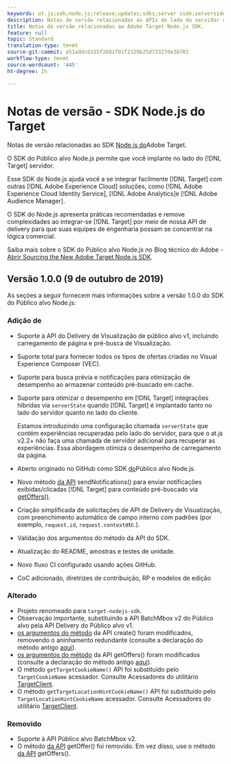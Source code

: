 ```yaml
---
keywords: at.js;sdk;node.js;release;updates;sdks;server side;serverside;server-side;nodejs
description: Notas de versão relacionadas às APIs do lado do servidor da Adobe Target.
title: Notas de versão relacionadas ao Adobe Target Node.js SDK.
feature: null
topic: Standard
translation-type: tm+mt
source-git-commit: a51addc6155f2681f01f2329b25d72327de36701
workflow-type: tm+mt
source-wordcount: '445'
ht-degree: 1%

---
```



# Notas de versão - SDK Node.js do Target

Notas de versão relacionadas ao SDK [Node.js do](https://github.com/adobe/target-nodejs-sdk)Adobe Target.

O SDK do Público alvo Node.js permite que você implante no lado do [!DNL Target] servidor.

Esse SDK do Node.js ajuda você a se integrar facilmente [!DNL Target] com outras [!DNL Adobe Experience Cloud] soluções, como [!DNL Adobe Experience Cloud Identity Service], [!DNL Adobe Analytics]e [!DNL Adobe Audience Manager].

O SDK do Node.js apresenta práticas recomendadas e remove complexidades ao integrar-se [!DNL Target] por meio de nossa API de delivery para que suas equipes de engenharia possam se concentrar na lógica comercial.

Saiba mais sobre o SDK do Público alvo Node.js no Blog técnico do Adobe - [Abrir Sourcing the New Adobe Target Node.js SDK](https://medium.com/adobetech/open-sourcing-the-new-adobe-target-node-js-sdk-b6feafd828bc).

## Versão 1.0.0 (9 de outubro de 2019)

As seções a seguir fornecem mais informações sobre a versão 1.0.0 do SDK do Público alvo Node.js:

### Adição de

* Suporte à API do Delivery de Visualização de público alvo v1, incluindo carregamento de página e pré-busca de Visualização.
* Suporte total para fornecer todos os tipos de ofertas criadas no Visual Experience Composer (VEC).
* Suporte para busca prévia e notificações para otimização de desempenho ao armazenar conteúdo pré-buscado em cache.
* Suporte para otimizar o desempenho em [!DNL Target] integrações híbridas via `serverState` quando [!DNL Target] é implantado tanto no lado do servidor quanto no lado do cliente.

   Estamos introduzindo uma configuração chamada `serverState` que contém experiências recuperadas pelo lado do servidor, para que o at.js v2.2+ não faça uma chamada de servidor adicional para recuperar as experiências. Essa abordagem otimiza o desempenho de carregamento da página.

* Aberto originado no GitHub como SDK [do](https://github.com/adobe/target-nodejs-sdk)Público alvo Node.js.
* Novo método [da API](https://git.corp.adobe.com/anischev/target-nodejs-sdk/blob/TNT-33695/README.md#targetclientsendnotifications) sendNotifications() para enviar notificações exibidas/clicadas [!DNL Target] para conteúdo pré-buscado via [getOffers()](https://git.corp.adobe.com/anischev/target-nodejs-sdk/blob/TNT-33695/README.md#targetclientgetoffers).
* Criação simplificada de solicitações de API de Delivery de Visualização, com preenchimento automático de campo interno com padrões (por exemplo, `request.id`, `request.context`etc.).
* Validação dos argumentos do método da API do SDK.
* Atualização do README, amostras e testes de unidade.
* Novo fluxo CI configurado usando ações GitHub.
* CoC adicionado, diretrizes de contribuição, RP e modelos de edição

### Alterado 

* Projeto renomeado para `target-nodejs-sdk`.
* Observação importante, substituindo a API BatchMbox v2 do Público alvo pela API Delivery do Público alvo v1.
* [os argumentos do método](https://git.corp.adobe.com/anischev/target-nodejs-sdk/blob/TNT-33695/README.md#targetclientcreate) da API create() foram modificados, removendo o aninhamento redundante (consulte a declaração do método antigo [aqui](https://www.npmjs.com/package/@adobe/target-node-client#targetnodeclientcreate)).
* [os argumentos do método](https://git.corp.adobe.com/anischev/target-nodejs-sdk/blob/TNT-33695/README.md#targetclientgetoffers) da API getOffers() foram modificados (consulte a declaração do método antigo [aqui](https://www.npmjs.com/package/@adobe/target-node-client#targetnodeclientgetoffers)).
* O método `getTargetCookieName()` API foi substituído pelo `TargetCookieName` acessador. Consulte Acessadores do utilitário [TargetClient](https://git.corp.adobe.com/anischev/target-nodejs-sdk/blob/TNT-33695/README.md#targetclient-utility-accessors).
* O método `getTargetLocationHintCookieName()` API foi substituído pelo `TargetLocationHintCookieName` acessador.  Consulte Acessadores do utilitário [TargetClient](https://git.corp.adobe.com/anischev/target-nodejs-sdk/blob/TNT-33695/README.md#targetclient-utility-accessors).

### Removido

* Suporte à API Público alvo BatchMbox v2.
* O método [da API](https://www.npmjs.com/package/@adobe/target-node-client#targetnodeclientgetoffer) getOffer() foi removido. Em vez disso, use o método [da API](https://git.corp.adobe.com/anischev/target-nodejs-sdk/blob/TNT-33695/README.md#targetclientgetoffers) getOffers().

